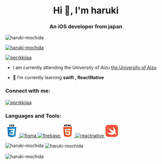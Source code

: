 <h1 align="center">Hi 👋, I'm haruki</h1>
<h3 align="center">An iOS developer from japan</h3>

<p align="left"> <img src="https://komarev.com/ghpvc/?username=haruki-mochida&label=Profile%20views&color=0e75b6&style=flat" alt="haruki-mochida" /> </p>

<p align="left"> <a href="https://github.com/ryo-ma/github-profile-trophy"><img src="https://github-profile-trophy.vercel.app/?username=haruki-mochida" alt="haruki-mochida" /></a> </p>

<p align="left"> <a href="https://twitter.com/pprrkkiiaa" target="blank"><img src="https://img.shields.io/twitter/follow/pprrkkiiaa?logo=twitter&style=for-the-badge" alt="pprrkkiiaa" /></a> </p>

- I am currently attending the University of Aizu [the University of Aizu](https://u-aizu.ac.jp/)

- 🌱 I’m currently learning **swift , ReactNative**

<h3 align="left">Connect with me:</h3>
<p align="left">
<a href="https://twitter.com/pprrkkiiaa" target="blank"><img align="center" src="https://raw.githubusercontent.com/rahuldkjain/github-profile-readme-generator/master/src/images/icons/Social/twitter.svg" alt="pprrkkiiaa" height="30" width="40" /></a>
</p>

<h3 align="left">Languages and Tools:</h3>
<p align="left"> <a href="https://www.w3schools.com/css/" target="_blank" rel="noreferrer"> <img src="https://raw.githubusercontent.com/devicons/devicon/master/icons/css3/css3-original-wordmark.svg" alt="css3" width="40" height="40"/> </a> <a href="https://www.figma.com/" target="_blank" rel="noreferrer"> <img src="https://www.vectorlogo.zone/logos/figma/figma-icon.svg" alt="figma" width="40" height="40"/> </a> <a href="https://firebase.google.com/" target="_blank" rel="noreferrer"> <img src="https://www.vectorlogo.zone/logos/firebase/firebase-icon.svg" alt="firebase" width="40" height="40"/> </a> <a href="https://www.w3.org/html/" target="_blank" rel="noreferrer"> <img src="https://raw.githubusercontent.com/devicons/devicon/master/icons/html5/html5-original-wordmark.svg" alt="html5" width="40" height="40"/> </a> <a href="https://reactnative.dev/" target="_blank" rel="noreferrer"> <img src="https://reactnative.dev/img/header_logo.svg" alt="reactnative" width="40" height="40"/> </a> <a href="https://developer.apple.com/swift/" target="_blank" rel="noreferrer"> <img src="https://raw.githubusercontent.com/devicons/devicon/master/icons/swift/swift-original.svg" alt="swift" width="40" height="40"/> </a> </p>

<p><img align="left" src="https://github-readme-stats.vercel.app/api/top-langs?username=haruki-mochida&show_icons=true&locale=en&layout=compact" alt="haruki-mochida" /></p>

<p>&nbsp;<img align="center" src="https://github-readme-stats.vercel.app/api?username=haruki-mochida&show_icons=true&locale=en" alt="haruki-mochida" /></p>

<p><img align="center" src="https://github-readme-streak-stats.herokuapp.com/?user=haruki-mochida&" alt="haruki-mochida" /></p>
